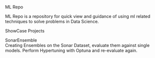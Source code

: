 ML Repo

ML Repo is a repository for quick view and guidance of using ml related techniques to solve problems in Data Science.



ShowCase Projects

SonarEnsemble  
Creating Ensembles on the Sonar Dataset, evaluate them against single models.
Perform Hypertuning with Optuna and re-evaluate again.
